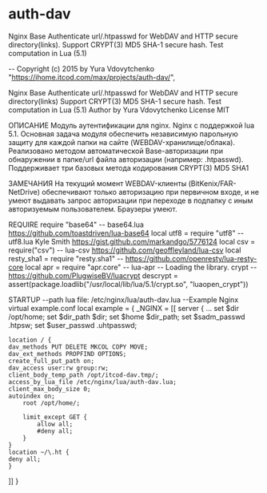 # auth-dav
Nginx Base Authenticate url/.htpasswd for WebDAV and HTTP secure directory(links). Support CRYPT(3) MD5 SHA-1 secure hash. Test computation in Lua (5.1)

-- Copyright (c) 2015 by Yura Vdovytchenko
"https://ihome.itcod.com/max/projects/auth-dav/",

Nginx Base Authenticate url/.htpasswd for WebDAV and HTTP secure directory(links)
Support CRYPT(3) MD5 SHA-1 secure hash.
Test computation in Lua (5.1)
Author by Yura Vdovytchenko
License MIT

ОПИСАНИЕ
Модуль аутентификации для nginx. Nginx с поддержкой lua 5.1. 
Основная задача модуля обеспечить независимую парольную защиту для каждой папки на сайте (WEBDAV-хранилище/облака).
Реализовано методом автоматической Base-авторизации при обнаружении в папке/url файла авторизации (например: .htpasswd).
Поддерживает три базовых метода кодирования CRYPT(3) MD5 SHA1

ЗАМЕЧАНИЯ
На текущий момент WEBDAV-клиенты (BitKenix/FAR-NetDrive) обеспечивают только авторизацию при первичном входе, и не умеют выдавать запрос авторизации при переходе в подпапку с иным авторизуемым пользователем. Браузеры умеют.

REQUIRE
require "base64" -- base64.lua https://github.com/toastdriven/lua-base64
local utf8 = require "utf8" -- utf8.lua Kyle Smith https://gist.github.com/markandgo/5776124
local csv = require("csv") -- lua-csv https://github.com/geoffleyland/lua-csv
local resty_sha1 = require "resty.sha1" -- https://github.com/openresty/lua-resty-core
local apr = require "apr.core" -- lua-apr
-- Loading the library. crypt -- https://github.com/PlugwiseBV/luacrypt
descrypt = assert(package.loadlib("/usr/local/lib/lua/5.1/crypt.so", "luaopen_crypt"))

STARTUP
--path lua file: /etc/nginx/lua/auth-dav.lua
--Example Nginx virtual example.conf
local example = {
  _NGINX = [[
    server {
    ...
    set $dir /opt/home;
    set $dir_path $dir;
    set $home $dir_path;
    set $sadm_passwd .htpsw;
    set $user_passwd .uhtpasswd;

    location / {
	dav_methods PUT DELETE MKCOL COPY MOVE;
	dav_ext_methods PROPFIND OPTIONS;
	create_full_put_path on;
	dav_access user:rw group:rw;
	client_body_temp_path /opt/itcod-dav.tmp/;
	access_by_lua_file /etc/nginx/lua/auth-dav.lua;
	client_max_body_size 0;
	autoindex on;
        root /opt/home/;

        limit_except GET {
    	    allow all;
    	    #deny all;
        }
    }
    location ~/\.ht {
	deny all;
    }
  ]]
}
